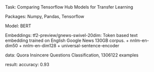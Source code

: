 Task: Comparing Tensorflow Hub Models for Transfer Learning

Packages: Numpy, Pandas, Tensorflow

Model: BERT

Embeddings: tf2-preview/gnews-swivel-20dim: Token based text embedding trained on English Google News 130GB corpus.
    + nnlm-en-dim50
    + nnlm-en-dim128
    + universal-sentence-encoder

data: Quora Insincere Questions Classification, 1306122 examples

result: accuracy: 0.93
